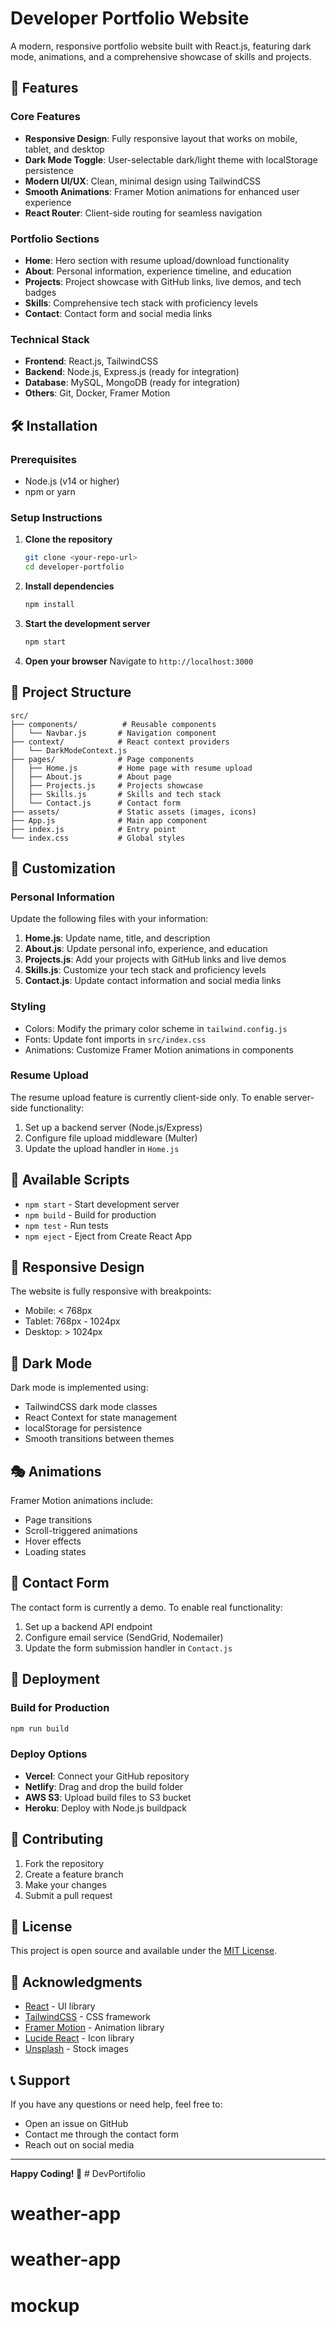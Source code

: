 # Developer Portfolio Website

A modern, responsive portfolio website built with React.js, featuring dark mode, animations, and a comprehensive showcase of skills and projects.

## 🚀 Features

### Core Features
- **Responsive Design**: Fully responsive layout that works on mobile, tablet, and desktop
- **Dark Mode Toggle**: User-selectable dark/light theme with localStorage persistence
- **Modern UI/UX**: Clean, minimal design using TailwindCSS
- **Smooth Animations**: Framer Motion animations for enhanced user experience
- **React Router**: Client-side routing for seamless navigation

### Portfolio Sections
- **Home**: Hero section with resume upload/download functionality
- **About**: Personal information, experience timeline, and education
- **Projects**: Project showcase with GitHub links, live demos, and tech badges
- **Skills**: Comprehensive tech stack with proficiency levels
- **Contact**: Contact form and social media links

### Technical Stack
- **Frontend**: React.js, TailwindCSS
- **Backend**: Node.js, Express.js (ready for integration)
- **Database**: MySQL, MongoDB (ready for integration)
- **Others**: Git, Docker, Framer Motion

## 🛠️ Installation

### Prerequisites
- Node.js (v14 or higher)
- npm or yarn

### Setup Instructions

1. **Clone the repository**
   ```bash
   git clone <your-repo-url>
   cd developer-portfolio
   ```

2. **Install dependencies**
   ```bash
   npm install
   ```

3. **Start the development server**
   ```bash
   npm start
   ```

4. **Open your browser**
   Navigate to `http://localhost:3000`

## 📁 Project Structure

```
src/
├── components/          # Reusable components
│   └── Navbar.js       # Navigation component
├── context/            # React context providers
│   └── DarkModeContext.js
├── pages/              # Page components
│   ├── Home.js         # Home page with resume upload
│   ├── About.js        # About page
│   ├── Projects.js     # Projects showcase
│   ├── Skills.js       # Skills and tech stack
│   └── Contact.js      # Contact form
├── assets/             # Static assets (images, icons)
├── App.js              # Main app component
├── index.js            # Entry point
└── index.css           # Global styles
```

## 🎨 Customization

### Personal Information
Update the following files with your information:

1. **Home.js**: Update name, title, and description
2. **About.js**: Update personal info, experience, and education
3. **Projects.js**: Add your projects with GitHub links and live demos
4. **Skills.js**: Customize your tech stack and proficiency levels
5. **Contact.js**: Update contact information and social media links

### Styling
- Colors: Modify the primary color scheme in `tailwind.config.js`
- Fonts: Update font imports in `src/index.css`
- Animations: Customize Framer Motion animations in components

### Resume Upload
The resume upload feature is currently client-side only. To enable server-side functionality:

1. Set up a backend server (Node.js/Express)
2. Configure file upload middleware (Multer)
3. Update the upload handler in `Home.js`

## 🔧 Available Scripts

- `npm start` - Start development server
- `npm build` - Build for production
- `npm test` - Run tests
- `npm eject` - Eject from Create React App

## 📱 Responsive Design

The website is fully responsive with breakpoints:
- Mobile: < 768px
- Tablet: 768px - 1024px
- Desktop: > 1024px

## 🌙 Dark Mode

Dark mode is implemented using:
- TailwindCSS dark mode classes
- React Context for state management
- localStorage for persistence
- Smooth transitions between themes

## 🎭 Animations

Framer Motion animations include:
- Page transitions
- Scroll-triggered animations
- Hover effects
- Loading states

## 📧 Contact Form

The contact form is currently a demo. To enable real functionality:

1. Set up a backend API endpoint
2. Configure email service (SendGrid, Nodemailer)
3. Update the form submission handler in `Contact.js`

## 🚀 Deployment

### Build for Production
```bash
npm run build
```

### Deploy Options
- **Vercel**: Connect your GitHub repository
- **Netlify**: Drag and drop the build folder
- **AWS S3**: Upload build files to S3 bucket
- **Heroku**: Deploy with Node.js buildpack

## 🤝 Contributing

1. Fork the repository
2. Create a feature branch
3. Make your changes
4. Submit a pull request

## 📄 License

This project is open source and available under the [MIT License](LICENSE).

## 🙏 Acknowledgments

- [React](https://reactjs.org/) - UI library
- [TailwindCSS](https://tailwindcss.com/) - CSS framework
- [Framer Motion](https://www.framer.com/motion/) - Animation library
- [Lucide React](https://lucide.dev/) - Icon library
- [Unsplash](https://unsplash.com/) - Stock images

## 📞 Support

If you have any questions or need help, feel free to:
- Open an issue on GitHub
- Contact me through the contact form
- Reach out on social media

---

**Happy Coding! 🎉** # DevPortifolio
# weather-app
# weather-app
# mockup
